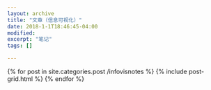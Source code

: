 ```yaml
---
layout: archive
title: "文章（信息可视化）"
date: 2018-1-1T18:46:45-04:00
modified:
excerpt: "笔记"
tags: []

---
```



<div class="tiles">
{% for post in site.categories.post /infovisnotes %}
  {% include post-grid.html %}
{% endfor %}
</div><!-- /.tiles 把所有categories 有 post /infovisnotes 的列出来-->
